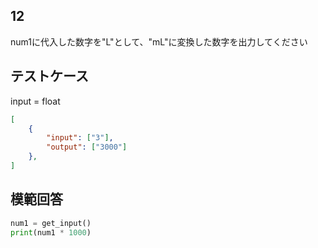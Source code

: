 ## 12

num1に代入した数字を"L"として、"mL"に変換した数字を出力してください

## テストケース
input = float
```json
[
	{
		"input": ["3"],
		"output": ["3000"]
  	},
]
```

## 模範回答
```python
num1 = get_input()
print(num1 * 1000)
```